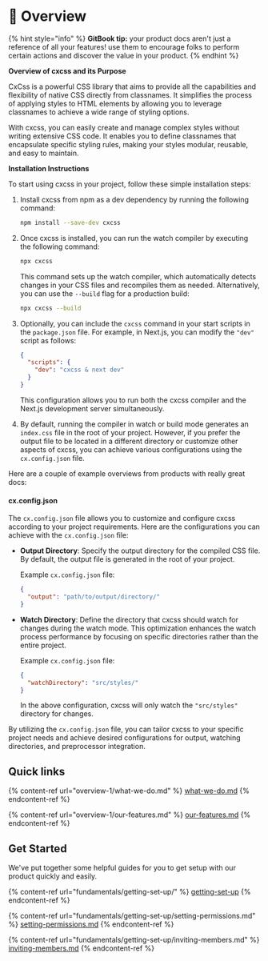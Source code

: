 # 👋 Overview

{% hint style="info" %}
**GitBook tip:** your product docs aren't just a reference of all your features! use them to encourage folks to perform certain actions and discover the value in your product.
{% endhint %}

**Overview of cxcss and its Purpose**

CxCss is a powerful CSS library that aims to provide all the capabilities and flexibility of native CSS directly from classnames. It simplifies the process of applying styles to HTML elements by allowing you to leverage classnames to achieve a wide range of styling options.

With cxcss, you can easily create and manage complex styles without writing extensive CSS code. It enables you to define classnames that encapsulate specific styling rules, making your styles modular, reusable, and easy to maintain.

**Installation Instructions**

To start using cxcss in your project, follow these simple installation steps:

1.  Install cxcss from npm as a dev dependency by running the following command:

    ```bash
    npm install --save-dev cxcss
    ```
2.  Once cxcss is installed, you can run the watch compiler by executing the following command:

    ```bash
    npx cxcss
    ```

    This command sets up the watch compiler, which automatically detects changes in your CSS files and recompiles them as needed. Alternatively, you can use the `--build` flag for a production build:

    ```bash
    npx cxcss --build
    ```
3.  Optionally, you can include the `cxcss` command in your start scripts in the `package.json` file. For example, in Next.js, you can modify the `"dev"` script as follows:

    ```json
    {
      "scripts": {
        "dev": "cxcss & next dev"
      }
    }
    ```

    This configuration allows you to run both the cxcss compiler and the Next.js development server simultaneously.
4. By default, running the compiler in watch or build mode generates an `index.css` file in the root of your project. However, if you prefer the output file to be located in a different directory or customize other aspects of cxcss, you can achieve various configurations using the `cx.config.json` file.

Here are a couple of example overviews from products with really great docs:

#### cx.config.json

The `cx.config.json` file allows you to customize and configure cxcss according to your project requirements. Here are the configurations you can achieve with the `cx.config.json` file:

*   **Output Directory**: Specify the output directory for the compiled CSS file. By default, the output file is generated in the root of your project.

    Example `cx.config.json` file:

    ```json
    {
      "output": "path/to/output/directory/"
    }
    ```
*   **Watch Directory**: Define the directory that cxcss should watch for changes during the watch mode. This optimization enhances the watch process performance by focusing on specific directories rather than the entire project.

    Example `cx.config.json` file:

    ```json
    {
      "watchDirectory": "src/styles/"
    }
    ```

    In the above configuration, cxcss will only watch the `"src/styles"` directory for changes.

By utilizing the `cx.config.json` file, you can tailor cxcss to your specific project needs and achieve desired configurations for output, watching directories, and preprocessor integration.

## Quick links

{% content-ref url="overview-1/what-we-do.md" %}
[what-we-do.md](overview-1/what-we-do.md)
{% endcontent-ref %}

{% content-ref url="overview-1/our-features.md" %}
[our-features.md](overview-1/our-features.md)
{% endcontent-ref %}

## Get Started

We've put together some helpful guides for you to get setup with our product quickly and easily.

{% content-ref url="fundamentals/getting-set-up/" %}
[getting-set-up](fundamentals/getting-set-up/)
{% endcontent-ref %}

{% content-ref url="fundamentals/getting-set-up/setting-permissions.md" %}
[setting-permissions.md](fundamentals/getting-set-up/setting-permissions.md)
{% endcontent-ref %}

{% content-ref url="fundamentals/getting-set-up/inviting-members.md" %}
[inviting-members.md](fundamentals/getting-set-up/inviting-members.md)
{% endcontent-ref %}
